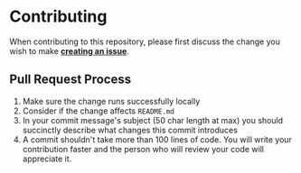 # Contributing

When contributing to this repository, please first discuss the change you wish to make [**creating an issue**](https://github.com/manuelalferez/piclab/issues).

## Pull Request Process

1. Make sure the change runs successfully locally
2. Consider if the change affects `README.md`
3. In your commit message's subject (50 char length at max) you should succinctly describe what changes this commit introduces
4. A commit shouldn't take more than 100 lines of code. You will write your contribution faster and the person who will review your code will appreciate it.

